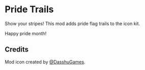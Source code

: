 # Pride Trails

Show your stripes! This mod adds pride flag trails to the icon kit.

Happy pride month!


## Credits

Mod icon created by [@DasshuGames](https://x.com/DasshuGames).
